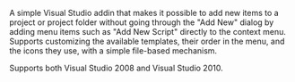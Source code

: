 <p>
A simple Visual Studio addin that makes it possible to add new items to a project or project folder without going through the "Add New" dialog by adding menu items such as "Add New Script" directly to the context menu.
Supports customizing the available templates, their order in the menu, and the icons they use, with a simple file-based mechanism.
</p>

<p>Supports both Visual Studio 2008 and Visual Studio 2010.</p>